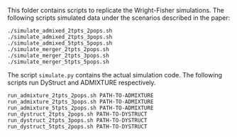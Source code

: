 This folder contains scripts to replicate the Wright-Fisher simulations.
The following scripts simulated data under the scenarios described in the
paper:
```
./simulate_admixed_2tpts_2pops.sh
./simulate_admixed_2tpts_3pops.sh
./simulate_admixed_5tpts_5pops.sh
./simulate_merger_2tpts_2pops.sh
./simulate_merger_2tpts_3pops.sh
./simulate_merger_5tpts_5pops.sh
```

The script `simulate.py` contains the actual simulation code. The following
scripts run DyStruct and ADMIXTURE respectively.

```
run_admixture_2tpts_2pops.sh PATH-TO-ADMIXTURE
run_admixture_2tpts_3pops.sh PATH-TO-ADMIXTURE
run_admixture_5tpts_2pops.sh PATH-TO-ADMIXTURE
run_dystruct_2tpts_2pops.sh PATH-TO-DYSTRUCT
run_dystruct_2tpts_3pops.sh PATH-TO-DYSTRUCT
run_dystruct_5tpts_2pops.sh PATH-TO-DYSTRUCT
```
